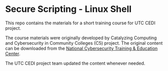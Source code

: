 # Secure Scripting - Linux Shell

This repo contains the materials for a short training course for UTC CEDI project.

The course materials were originally developed by Catalyzing Computing and Cybersecurity in Community Colleges (C5) project. The original content can be downloaded from the [National Cybersecurity Training & Education Center](https://www.ncyte.net/resources/cybersecurity-curriculum/c5-cybersecurity-modules/secure-scripting-module).

The UTC CEDI project team updated the content whenever needed.
